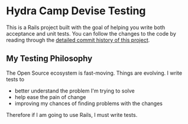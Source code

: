 # Hydra Camp Devise Testing

This is a Rails project built with the goal of helping you write both acceptance
and unit tests. You can follow the changes to the code by reading through the
[detailed commit history of this project](/COMMIT-LOG-REVERSE.md).

## My Testing Philosophy

The Open Source ecosystem is fast-moving. Things are evolving. I write tests to

* better understand the problem I'm trying to solve
* help ease the pain of change
* improving my chances of finding problems with the changes

Therefore if I am going to use Rails, I must write tests.